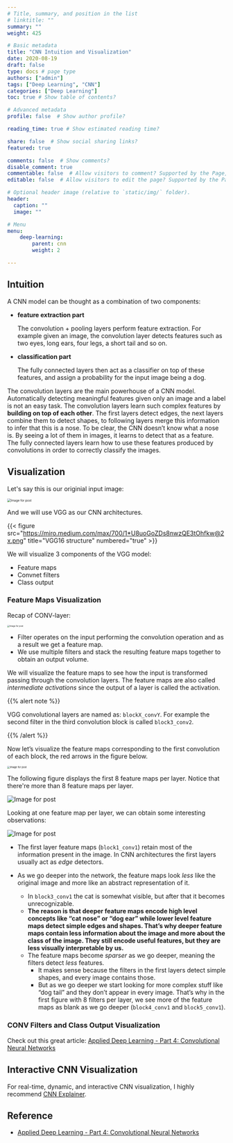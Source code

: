```yaml
---
# Title, summary, and position in the list
# linktitle: ""
summary: ""
weight: 425

# Basic metadata
title: "CNN Intuition and Visualization"
date: 2020-08-19
draft: false
type: docs # page type
authors: ["admin"]
tags: ["Deep Learning", "CNN"]
categories: ["Deep Learning"]
toc: true # Show table of contents?

# Advanced metadata
profile: false  # Show author profile?

reading_time: true # Show estimated reading time?

share: false  # Show social sharing links?
featured: true

comments: false  # Show comments?
disable_comment: true
commentable: false  # Allow visitors to comment? Supported by the Page, Post, and Docs content types.
editable: false  # Allow visitors to edit the page? Supported by the Page, Post, and Docs content types.

# Optional header image (relative to `static/img/` folder).
header:
  caption: ""
  image: ""

# Menu
menu: 
    deep-learning:
        parent: cnn
        weight: 2

---
```


## Intuition

A CNN model can be thought as a combination of two components: 

- **feature extraction part** 

  The convolution + pooling layers perform feature extraction. For example given an image, the convolution layer detects features such as two eyes, long ears, four legs, a short tail and so on.

- **classification part**

  The fully connected layers then act as a classifier on top of these features, and assign a probability for the input image being a dog.

The convolution layers are the main powerhouse of a CNN model. Automatically detecting meaningful features given only an image and a label is not an easy task. The convolution layers learn such complex features by **building on top of each other**. The first layers detect edges, the next layers combine them to detect shapes, to following layers merge this information to infer that this is a nose. To be clear, the CNN doesn’t know what a nose is. By seeing a lot of them in images, it learns to detect that as a feature. The fully connected layers learn how to use these features produced by convolutions in order to correctly classify the images.

## Visualization

Let's say this is our originial input image:

<img src="https://raw.githubusercontent.com/EckoTan0804/upic-repo/master/uPic/1*H3E66N_7umdrobakY-wG4A@2x.png" alt="Image for post" style="zoom:50%;" />

And we will use VGG as our CNN architectures. 

{{< figure src="https://miro.medium.com/max/700/1*U8uoGoZDs8nwzQE3tOhfkw@2x.png" title="VGG16 structure" numbered="true" >}}

We will visualize 3 components of the VGG model:

- Feature maps
- Convnet filters
- Class output

### Feature Maps Visualization

Recap of CONV-layer: 

<img src="https://raw.githubusercontent.com/EckoTan0804/upic-repo/master/uPic/1*hbp1VRfeWnaREPrRLnxtqQ@2x.png" alt="Image for post" style="zoom: 33%;" />

- Filter operates on the input performing the convolution operation and as a result we get a feature map.
- We use multiple filters and stack the resulting feature maps together to obtain an output volume.

We will visualize the feature maps to see how the input is transformed passing through the convolution layers. The feature maps are also called *intermediate activations* since the output of a layer is called the activation.

{{% alert note %}} 

VGG convolutional layers are named as: `blockX_convY`. For example the second filter in the third convolution block is called `block3_conv2`.

{{% /alert %}}

Now let’s visualize the feature maps corresponding to the first convolution of each block, the red arrows in the figure below.

<img src="https://raw.githubusercontent.com/EckoTan0804/upic-repo/master/uPic/1*VjN03E-hiCTpqfugD8EzsQ@2x.png" alt="Image for post" style="zoom: 40%;" />

The following figure displays the first 8 feature maps per layer. Notice that there're more than 8 feature maps per layer.

![Image for post](https://raw.githubusercontent.com/EckoTan0804/upic-repo/master/uPic/1*A86wUjL-Z0SWDDI3slKqtg@2x.png)

Looking at one feature map per layer, we can obtain some interesting observations:

![Image for post](https://raw.githubusercontent.com/EckoTan0804/upic-repo/master/uPic/1*OuxhgVj1WDDfo5UO5GIhgA@2x.png)

- The first layer feature maps (`block1_conv1`) retain most of the information present in the image. In CNN architectures the first layers usually act as *edge* detectors.

- As we go deeper into the network, the feature maps look *less* like the original image and more like an abstract representation of it.
  - In `block3_conv1` the cat is somewhat visible, but after that it becomes unrecognizable. 
  - **The reason is that deeper feature maps encode high level concepts like “cat nose” or “dog ear” while lower level feature maps detect simple edges and shapes. That’s why deeper feature maps contain less information about the image and more about the class of the image. They still encode useful features, but they are less visually interpretable by us.**
  - The feature maps become *sparser* as we go deeper, meaning the filters detect *less* features. 
    - It makes sense because the filters in the first layers detect simple shapes, and every image contains those. 
    - But as we go deeper we start looking for more complex stuff like “dog tail” and they don’t appear in every image. That’s why in the first figure with 8 filters per layer, we see more of the feature maps as blank as we go deeper (`block4_conv1` and `block5_conv1`).

### CONV Filters and Class Output Visualization

Check out this great article: [Applied Deep Learning - Part 4: Convolutional Neural Networks](https://towardsdatascience.com/applied-deep-learning-part-4-convolutional-neural-networks-584bc134c1e2)

## Interactive CNN Visualization

For real-time, dynamic, and interactive CNN visualization, I highly recommend [CNN Explainer](https://poloclub.github.io/cnn-explainer/#article-convolution).

## Reference

- [Applied Deep Learning - Part 4: Convolutional Neural Networks](https://towardsdatascience.com/applied-deep-learning-part-4-convolutional-neural-networks-584bc134c1e2)

